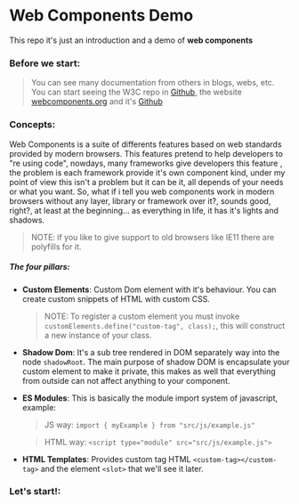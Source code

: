# Web Components Demo
This repo it's just an introduction and a demo of **web components**

### Before we start:
> You can see many documentation from others in blogs, webs, etc. You can start seeing 
the W3C repo in [Github](https://github.com/w3c/webcomponents/), the website [webcomponents.org](https://www.webcomponents.org/introduction) and it's [Github](https://github.com/webcomponents)

### Concepts:
Web Components is a suite of differents features based on web standards provided by modern browsers.
This features pretend to help developers to "re using code", nowdays, many frameworks give developers this feature
, the problem is each framework provide it's own component kind, under my point of view this isn't a problem but it can be it, all depends of your needs or what you want.
So, what if i tell you web components work in modern browsers without any layer, library or framework over it?, sounds good, right?, at least at the beginning... as everything in life, it has it's lights and shadows.

> NOTE: if you like to give support to old browsers like IE11 there are polyfills for it.

##### The four pillars:
- **Custom Elements**: Custom Dom element with it's behaviour. You can create custom snippets of HTML with custom CSS.
    > NOTE: To register a custom element you must invoke ```customElements.define("custom-tag", class);```, this will construct a new instance of your class. 
- **Shadow Dom**: It's a sub tree rendered in DOM separately way into the node ```shadowRoot```. The main purpose of shadow DOM is encapsulate your custom element to make it private, this makes as well that everything from outside can not affect anything to your component.
- **ES Modules**: This is basically the module import system of javascript, example: 
    > JS way: ```import { myExample } from "src/js/example.js"```
    
    > HTML way: ```<script type="module" src="src/js/example.js">```

- **HTML Templates**: Provides custom tag HTML ```<custom-tag></custom-tag>``` and the element ```<slot>``` that we'll see it later.

### Let's start!:
